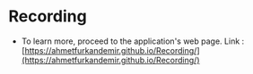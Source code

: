 # Recording

* To learn more, proceed to the application's web page. Link : [https://ahmetfurkandemir.github.io/Recording/](https://ahmetfurkandemir.github.io/Recording/) 
